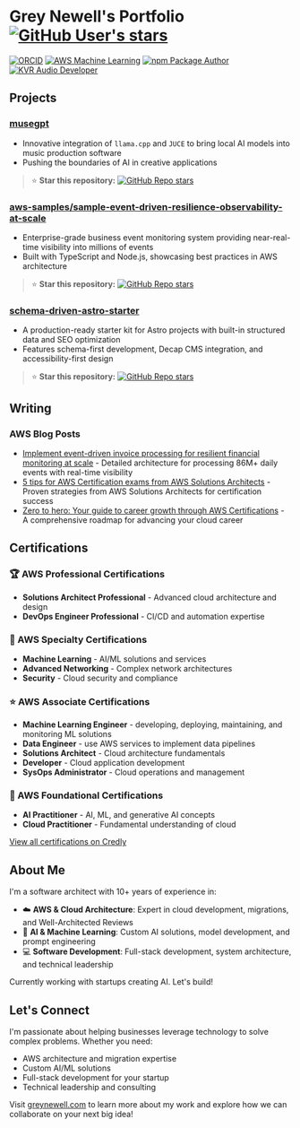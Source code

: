# Grey Newell's Portfolio [![GitHub User's stars](https://img.shields.io/github/stars/greynewell)](https://github.com/greynewell)

[![ORCID](https://img.shields.io/badge/ORCID-0009--0001--0714--3800-A6CE39?style=flat&logo=orcid&logoColor=white)](https://orcid.org/0009-0001-0714-3800)
[![AWS Machine Learning](https://img.shields.io/badge/AWS%20Certified-Machine%20Learning-FF9900?style=flat&logo=amazonaws&logoColor=white)](https://www.credly.com/badges/491513f9-7d02-4ef3-96c3-a3cfdcdf5d9b)
[![npm Package Author](https://img.shields.io/badge/npm-greynewell-CB3837?style=flat&logo=npm&logoColor=white)](https://www.npmjs.com/~greynewell)
[![KVR Audio Developer](https://img.shields.io/badge/KVR%20Audio-Developer-FF6B6B?style=flat&logoColor=white)](https://www.kvraudio.com/developer/greynewell)

## Projects

### [musegpt](https://github.com/greynewell/musegpt)
- Innovative integration of `llama.cpp` and `JUCE` to bring local AI models into music production software
- Pushing the boundaries of AI in creative applications

> ⭐ **Star this repository:** [![GitHub Repo stars](https://img.shields.io/github/stars/greynewell/musegpt)](https://github.com/greynewell/musegpt/stargazers)

### [aws-samples/sample-event-driven-resilience-observability-at-scale](https://github.com/aws-samples/sample-event-driven-resilience-observability-at-scale)
- Enterprise-grade business event monitoring system providing near-real-time visibility into millions of events
- Built with TypeScript and Node.js, showcasing best practices in AWS architecture

> ⭐ **Star this repository:** [![GitHub Repo stars](https://img.shields.io/github/stars/aws-samples/sample-event-driven-resilience-observability-at-scale)](https://github.com/aws-samples/sample-event-driven-resilience-observability-at-scale/stargazers)

### [schema-driven-astro-starter](https://github.com/greynewell/schema-driven-astro-starter)
- A production-ready starter kit for Astro projects with built-in structured data and SEO optimization
- Features schema-first development, Decap CMS integration, and accessibility-first design

> ⭐ **Star this repository:** [![GitHub Repo stars](https://img.shields.io/github/stars/greynewell/schema-driven-astro-starter)](https://github.com/greynewell/schema-driven-astro-starter/stargazers)

## Writing

### AWS Blog Posts
- [Implement event-driven invoice processing for resilient financial monitoring at scale](https://aws.amazon.com/blogs/architecture/implement-event-driven-invoice-processing-for-resilient-financial-monitoring-at-scale/) - Detailed architecture for processing 86M+ daily events with real-time visibility
- [5 tips for AWS Certification exams from AWS Solutions Architects](https://aws.amazon.com/blogs/training-and-certification/5-tips-for-aws-certification-exams-from-aws-solutions-architects/) - Proven strategies from AWS Solutions Architects for certification success
- [Zero to hero: Your guide to career growth through AWS Certifications](https://aws.amazon.com/blogs/training-and-certification/zero-to-hero/) - A comprehensive roadmap for advancing your cloud career

## Certifications

### 🏆 AWS Professional Certifications
- **Solutions Architect Professional** - Advanced cloud architecture and design
- **DevOps Engineer Professional** - CI/CD and automation expertise

### 🎯 AWS Specialty Certifications
- **Machine Learning** - AI/ML solutions and services
- **Advanced Networking** - Complex network architectures
- **Security** - Cloud security and compliance

### ⭐ AWS Associate Certifications
- **Machine Learning Engineer** - developing, deploying, maintaining, and monitoring ML solutions
- **Data Engineer** - use AWS services to implement data pipelines
- **Solutions Architect** - Cloud architecture fundamentals
- **Developer** - Cloud application development
- **SysOps Administrator** - Cloud operations and management

### 🏅 AWS Foundational Certifications
- **AI Practitioner** - AI, ML, and generative AI concepts
- **Cloud Practitioner** - Fundamental understanding of cloud

[View all certifications on Credly](https://www.credly.com/users/greynewell)

## About Me

I'm a software architect with 10+ years of experience in:
- ☁️ **AWS & Cloud Architecture**: Expert in cloud development, migrations, and Well-Architected Reviews
- 🤖 **AI & Machine Learning**: Custom AI solutions, model development, and prompt engineering
- 💻 **Software Development**: Full-stack development, system architecture, and technical leadership

Currently working with startups creating AI. Let's build!

## Let's Connect

I'm passionate about helping businesses leverage technology to solve complex problems. Whether you need:
- AWS architecture and migration expertise
- Custom AI/ML solutions
- Full-stack development for your startup
- Technical leadership and consulting

Visit [greynewell.com](https://greynewell.com) to learn more about my work and explore how we can collaborate on your next big idea!

